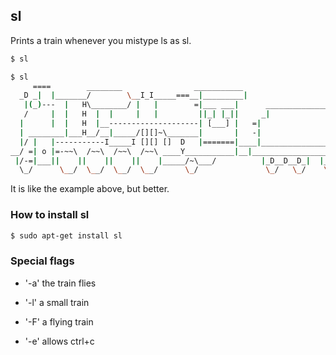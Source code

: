 ---
---

sl
-------

Prints a train whenever you mistype ls as sl.

~~~ bash
$ sl
~~~

<!--more-->

~~~bash
$ sl
     ====        ________                ___________
  _D _|  |_______/        \__I_I_____===__|_________|
   |(_)---  |   H\________/ |   |        =|___ ___|      _________________ 
   /     |  |   H  |  |     |   |         ||_| |_||     _|                \_____A
  |      |  |   H  |__--------------------| [___] |   =|                        |
  | ________|___H__/__|_____/[][]~\_______|       |   -|                        |
  |/ |   |-----------I_____I [][] []  D   |=======|____|________________________|_
__/ =| o |=-~~\  /~~\  /~~\  /~~\ ____Y___________|__|__________________________|_
 |/-=|___||    ||    ||    ||    |_____/~\___/          |_D__D__D_|  |_D__D__D_|
  \_/      \__/  \__/  \__/  \__/      \_/               \_/   \_/    \_/   \_/
~~~


It is like the example above, but better.

### How to install sl
~~~bash
$ sudo apt-get install sl
~~~

### Special flags
* '-a'
 the train flies

* '-l'
 a small train

* '-F'
 a flying train

* '-e'
 allows ctrl+c

